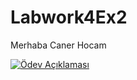 # Labwork4Ex2
Merhaba Caner Hocam


[![Ödev Açıklaması](https://www.wikidata.org/wiki/Q1029024#/media/File:Visual_Paradigm_screenshot.png)](https://www.youtube.com/watch?v=xvFZjo5PgG0)